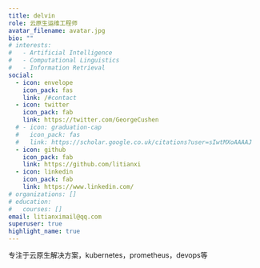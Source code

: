 ```yaml
---
title: delvin
role: 云原生运维工程师
avatar_filename: avatar.jpg
bio: ""
# interests:
#   - Artificial Intelligence
#   - Computational Linguistics
#   - Information Retrieval
social:
  - icon: envelope
    icon_pack: fas
    link: /#contact
  - icon: twitter
    icon_pack: fab
    link: https://twitter.com/GeorgeCushen
  # - icon: graduation-cap
  #   icon_pack: fas
  #   link: https://scholar.google.co.uk/citations?user=sIwtMXoAAAAJ
  - icon: github
    icon_pack: fab
    link: https://github.com/litianxi
  - icon: linkedin
    icon_pack: fab
    link: https://www.linkedin.com/
# organizations: []
# education:
#   courses: []
email: litianximail@qq.com
superuser: true
highlight_name: true
---
```


专注于云原生解决方案，kubernetes，prometheus，devops等


